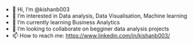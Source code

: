 - 👋 Hi, I’m @kishanb003
- 👀 I’m interested in Data analysis, Data Visualisation, Machine learning
- 🌱 I’m currently learning Business Analytics  
- 💞️ I’m looking to collaborate on begginer data analysis projects
- 📫 How to reach me: https://www.linkedin.com/in/kishanb003/

<!---
kishanb003/kishanb003 is a ✨ special ✨ repository because its `README.md` (this file) appears on your GitHub profile.
You can click the Preview link to take a look at your changes.
--->
